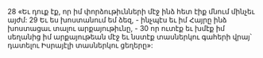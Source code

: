 28 «Եւ դուք էք, որ իմ փորձութիւնների մէջ ինձ հետ էիք մնում մինչեւ այժմ: 29 Եւ ես խոստանում եմ ձեզ, - ինչպէս եւ իմ Հայրը ինձ խոստացաւ տալու արքայութիւնը, - 30 որ ուտէք եւ խմէք իմ սեղանից իմ արքայութեան մէջ եւ նստէք տասներկու գահերի վրայ՝ դատելու Իսրայէլի տասներկու ցեղերը»:
